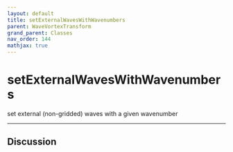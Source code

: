 ```yaml
---
layout: default
title: setExternalWavesWithWavenumbers
parent: WaveVortexTransform
grand_parent: Classes
nav_order: 144
mathjax: true
---
```


#  setExternalWavesWithWavenumbers

set external (non-gridded) waves with a given wavenumber


---

## Discussion

  
